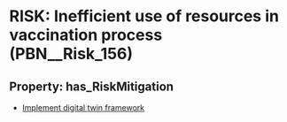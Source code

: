 # RISK: __Inefficient use of resources in vaccination process__ (PBN__Risk_156)

## Property: has_RiskMitigation

* [Implement digital twin framework](PBN__RiskMitigation_199)

